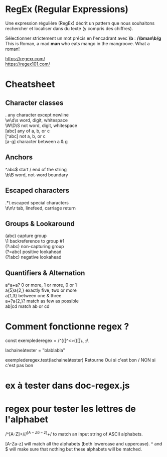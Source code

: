 # RegEx (Regular Expressions)

Une expression régulière (RegEx) décrit un pattern que nous souhaitons rechercher et localiser dans du texte (y compris des chiffres).  

Sélectionner strictement un mot précis en l'encadrant avec **\b** :
**/\bman\b/g**
This is Roman, a mad **man** who eats mango in the mangroove. What a roman!

https://regexr.com/   
https://regex101.com/ 

# Cheatsheet

## Character classes
.	any character except newline  
\w\d\s	word, digit, whitespace  
\W\D\S	not word, digit, whitespace  
[abc]	any of a, b, or c  
[^abc]	not a, b, or c  
[a-g]	character between a & g

## Anchors
^abc$	start / end of the string  
\b\B	word, not-word boundary

## Escaped characters
\.\*\\	escaped special characters  
\t\n\r	tab, linefeed, carriage return

## Groups & Lookaround
(abc)	capture group  
\1	backreference to group #1  
(?:abc)	non-capturing group  
(?=abc)	positive lookahead  
(?!abc)	negative lookahead

## Quantifiers & Alternation
a*a+a?	    0 or more, 1 or more, 0 or 1  
a{5}a{2,}   exactly five, two or more  
a{1,3}	    between one & three  
a+?a{2,}?   match as few as possible  
ab|cd	    match ab or cd

# Comment fonctionne regex ?
const exemplederegex =  /^(([^<>()[\]\\.,;:\

lachaineàtester = "blablabla"

exemplederegex.test(lachaineàtester)
Retourne Oui si c'est bon / NON si c'est pas bon

# ex à tester dans doc-regex.js

# regex pour tester les lettres de l'alphabet
/^[A-Z]+$/i
/^[A-Za-z]+$/
to match an input string of ASCII alphabets.

[A-Za-z] will match all the alphabets (both lowercase and uppercase).
^ and $ will make sure that nothing but these alphabets will be matched.